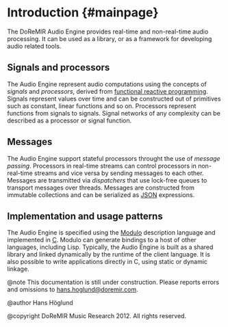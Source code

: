 
# Introduction {#mainpage}

The DoReMIR Audio Engine provides real-time and non-real-time audio processing. 
It can be used as a library, or as a framework for developing audio related tools.

## Signals and processors

The Audio Engine represent audio computations using the concepts of *signals* and *processors*, derived
from [functional reactive programming](http://stackoverflow.com/questions/1028250/what-is-functional-reactive-programming).
Signals represent values over time and can be constructed out of primitives such as constant, linear functions
and so on. Processors represent functions from signals to signals. Signal networks of any complexity can
be described as a processor or signal function.

## Messages

The Audio Engine support stateful processors throught the use of *message passing*. Processors in real-time
streams can control processors in non-real-time streams and vice versa by sending messages to each other.
Messages are transmitted via *dispatchers* that use lock-free queues to transport messages over threads. 
Messages are constructed from immutable collections and can be serialized as [JSON](http://www.json.org/) expressions.

## Implementation and usage patterns

The Audio Engine is specified using the [Modulo](https://github.com/hanshoglund/modulo) description language
and implemented in [C](http://en.wikipedia.org/wiki/C99). Modulo can generate bindings to a host of other
languages, including Lisp. Typically, the Audio Engine is built as a shared library and linked dynamically
by the runtime of the client language. It is also possible to write applications directly in C, using static
or dynamic linkage.

@note 
    This documentation is still under construction. 
    Please reports errors and omissions to <hans.hoglund@doremir.com>.

@author 
    Hans Höglund

@copyright 
    DoReMIR Music Research 2012. All rights reserved.
